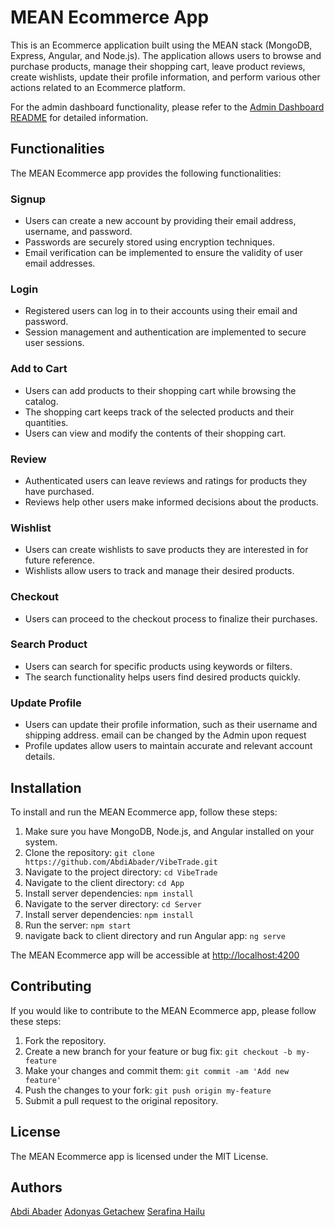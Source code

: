 # MEAN Ecommerce App

This is an Ecommerce application built using the MEAN stack (MongoDB, Express, Angular, and Node.js). The application allows users to browse and purchase products, manage their shopping cart, leave product reviews, create wishlists, update their profile information, and perform various other actions related to an Ecommerce platform.

For the admin dashboard functionality, please refer to the [Admin Dashboard README](./VibeAdmin/README.md) for detailed information.

## Functionalities

The MEAN Ecommerce app provides the following functionalities:

### Signup

- Users can create a new account by providing their email address, username, and password.
- Passwords are securely stored using encryption techniques.
- Email verification can be implemented to ensure the validity of user email addresses.

### Login

- Registered users can log in to their accounts using their email and password.
- Session management and authentication are implemented to secure user sessions.

### Add to Cart

- Users can add products to their shopping cart while browsing the catalog.
- The shopping cart keeps track of the selected products and their quantities.
- Users can view and modify the contents of their shopping cart.

### Review

- Authenticated users can leave reviews and ratings for products they have purchased.
- Reviews help other users make informed decisions about the products.

### Wishlist

- Users can create wishlists to save products they are interested in for future reference.
- Wishlists allow users to track and manage their desired products.

### Checkout

- Users can proceed to the checkout process to finalize their purchases.

### Search Product

- Users can search for specific products using keywords or filters.
- The search functionality helps users find desired products quickly.

### Update Profile

- Users can update their profile information, such as their username and shipping address. email can be changed by the Admin upon request
- Profile updates allow users to maintain accurate and relevant account details.

## Installation

To install and run the MEAN Ecommerce app, follow these steps:

1. Make sure you have MongoDB, Node.js, and Angular installed on your system.
2. Clone the repository: `git clone https://github.com/AbdiAbader/VibeTrade.git`
3. Navigate to the project directory: `cd VibeTrade`
4. Navigate to the client directory: `cd App`
5. Install server dependencies: `npm install`
6. Navigate to the server directory: `cd Server`
7. Install server dependencies: `npm install`
8. Run the server: `npm start`
9. navigate back to client directory and run Angular app: `ng serve`

The MEAN Ecommerce app will be accessible at [http://localhost:4200](http://localhost4200)

## Contributing

If you would like to contribute to the MEAN Ecommerce app, please follow these steps:

1. Fork the repository.
2. Create a new branch for your feature or bug fix: `git checkout -b my-feature`
3. Make your changes and commit them: `git commit -am 'Add new feature'`
4. Push the changes to your fork: `git push origin my-feature`
5. Submit a pull request to the original repository.

## License

The MEAN Ecommerce app is licensed under the MIT License.

## Authors
[Abdi Abader](https://github.com/AbdiAbader)
[Adonyas Getachew](https://github.com/AdonyasG)
[Serafina Hailu](https://github.com/Sara3394)

